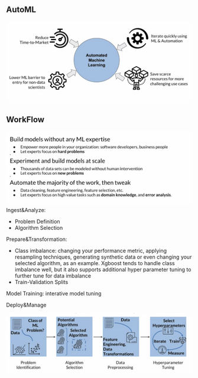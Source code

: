 ## AutoML
![image](pic/automl.png)

## WorkFlow
![image](pic/automl_workflow.png)
Ingest&Analyze:
- Problem Definition
- Algorithm Selection

Prepare&Transformation:
- Class imbalance: changing your performance metric, applying resampling techniques, generating synthetic data or even changing your selected algorithm, as an example. Xgboost tends to handle class imbalance well, but it also supports additional hyper parameter tuning to further tune for data imbalance
- Train-Validation Splits

Model Training: interative model tuning

Deploy&Manage


![image](pic/automl_scenario.png)

